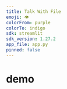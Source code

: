```yaml
---
title: Talk With File
emoji: 👁
colorFrom: purple
colorTo: indigo
sdk: streamlit
sdk_version: 1.27.2
app_file: app.py
pinned: false
---
```


# demo
